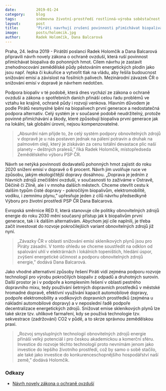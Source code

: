 ```yaml
---
date:         2019-01-24
category:     blog
tags:         sněmovna životní-prostředí rostlinná-výroba soběstačnost
layout:       post
title:        "Piráti navrhují zrušení povinnosti přimíchávat biopaliva do pohonných hmot"
image:        posts/holomcik.jpg 
author:       Radek Holomčík, Dana Balcarová
---
```


Praha, 24. ledna 2019 - Pirátští poslanci Radek Holomčík a Dana Balcarová připravili návrh novely zákona o ochraně ovzduší, která ruší povinnost přimíchávat biopaliva do pohonných hmot. Cílem návrhu je zastavit znehodnocování zemědělské půdy pěstováním energetických plodin jako jsou např. řepka či kukuřice a vytvořit tlak na vládu, aby řešila budoucnost snižování emisí a závislost na fosilních palivech. Mezinárodní závazek ČR o snižování emisí v dopravě je návrhem nedotčen.

Podpora biopaliv v té podobě, která dnes vychází ze zákona o ochraně ovzduší a zákona o spotřebních daních přináší celou řadu problémů ve vztahu ke krajině, ochraně půdy i rozvoji venkova. Hlavním důvodem je podle Pirátů nesmyslné lpění na biopalivech první generace a nedostatečná podpora alternativ. Celý systém je v současné podobě neudržitelný, protože povinné přimíchávání a škody, které způsobují biopaliva první generace jak na lokální, tak globální úrovni, nejsou kompenzovatelné. 

> „Absurdní nám přijde to, že celý systém podpory obnovitelných zdrojů v dopravě je u nás postaven jednak na pálení potravin a druhak na palmovém oleji, který je získáván za cenu totální devastace plic naší planety – deštných pralesů,” říká Radek Holomčík, místopředseda Zemědělského výboru PSP ČR.

Návrh se netýká povinnosti dodavatelů pohonných hmot zajistit do roku 2020 snížení emisí v dopravě o 6 procent. Návrh jim uvolňuje ruce ve způsobu, jakým ekologičtější dopravy dosáhnou. „Doprava je jedním z hlavních zdrojů znečištění ovzduší, v současnosti to zažíváme v Ostravě, Děčíně či Zlíně, ale i v mnoha dalších městech. Chceme otevřít cestu k dalším typům čisté dopravy - pokročilým biopalivům, elektromobilitě, vodíku, i zemnímu plynu,” upřesňuje jeden z cílů návrhu předsedkyně Výboru pro životní prostředí PSP ČR Dana Balcarová.

Evropská směrnice RED II, která stanovuje cíle politiky obnovitelných zdrojů energie do roku 2030 mění současný přístup jak k biopalivům první generace, tak i k dalším alternativám. Abychom její cíle naplnili, je třeba začít investovat do rozvoje pokročilejších variant obnovitelných zdrojů již nyní. 

> „Závazky ČR v oblasti snižování emisí skleníkových plynů jsou pro Piráty zásadní. V tomto ohledu se chceme soustředit na odklon od spalování uhlí v elektrárnách i lokálních topeništích, hledání úspor, zvýšení energetické účinnost  a podporu obnovitelných zdrojů energie,” dodává Dana Balcarová.

Jako vhodné alternativní způsoby řešení Piráti vidí zejména podporu rozvoje technologií pro výrobu pokročilých biopaliv z odpadů a druhotných surovin. Další prostor je i v podpoře a komplexním řešení v oblasti pestrého dopravního mixu, tedy používání šetrných dopravních prostředků v městské hromadné dopravě, efektivní využívání kapacit automobilové dopravy, podpoře elektromobility a vodíkových dopravních prostředků (zejména u nákladní automobilové dopravy) a v neposlední řadě podpoře decentralizace energetických zdrojů. Snižovat emise skleníkových plynů lze také skrze tzv. uhlíkové farmaření, kdy se používá technologie tzv. sekvestrace (zadržování) CO2 v půdě, a to skrze správnou zemědělskou praxi. 

> „Rozvoj smysluplných technologií obnovitelných zdrojů energie přináší velký potenciál i pro českou akademickou a komerční sféru. Investice do rozvoje těchto technologií proto nevnímám jenom jako investice do lepšího životního prostředí, což by samo o sobě stačilo, ale také jako investice do konkurenceschopnějšího hospodářství naší země,” dodává Holomčík.

### Odkazy 

* [Návrh novely zákona o ochraně ovzduší](https://github.com/pirati-web/pirati.cz/tree/gh-pages/assets/pdf/navrh-zakona-biopaliva.pdf)
